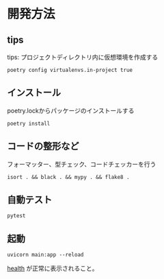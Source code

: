 # 開発方法

## tips

tips: プロジェクトディレクトリ内に仮想環境を作成する

```shell
poetry config virtualenvs.in-project true
```

## インストール

poetry.lockからパッケージのインストールする

```shell
poetry install
```

## コードの整形など

フォーマッター、型チェック、コードチェッカーを行う

```shell
isort . && black . && mypy . && flake8 .
```

## 自動テスト

```shell
pytest
```

## 起動

```shell
uvicorn main:app --reload
```

[health](http://127.0.0.1:8000/health) が正常に表示されること。
